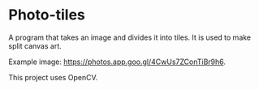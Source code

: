 # Photo-tiles

A program that takes an image and divides it into tiles. It is used to make split canvas art.

Example image: https://photos.app.goo.gl/4CwUs7ZConTiBr9h6.

This project uses OpenCV.
